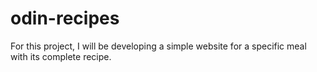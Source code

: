 # odin-recipes
For this project, I will be developing a simple website for a specific meal with its complete recipe.